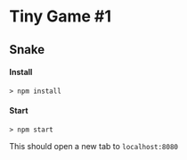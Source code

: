 # Tiny Game #1

## Snake

#### Install

```
> npm install
```

#### Start

```
> npm start
```

This should open a new tab to `localhost:8080`
